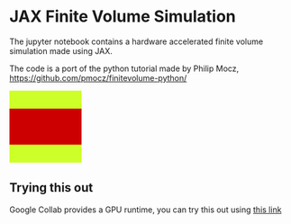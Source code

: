 # JAX Finite Volume Simulation

The jupyter notebook contains a hardware accelerated finite volume simulation made using JAX.

The code is a port of the python tutorial made by Philip Mocz, https://github.com/pmocz/finitevolume-python/

![finite_volume_sim.gif](./finite_volume_sim.gif)

## Trying this out

Google Collab provides a GPU runtime, you can try this out using [this link](https://colab.research.google.com/github/Mark1626/finitevolume-jax/blob/main/Finite_Volume_Fluid_Simulation_in_JAX.ipynb)
